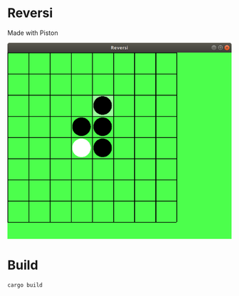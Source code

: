 # Reversi

Made with Piston

![Screen Shot](./image.png 'Screen Shot')

# Build

```bash
cargo build
```

